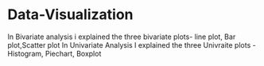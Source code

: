 # Data-Visualization
In Bivariate analysis i explained the three bivariate plots- line plot, Bar plot,Scatter plot
In Univariate Analysis I explained the three Univraite plots - Histogram, Piechart, Boxplot
